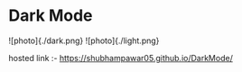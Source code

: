 # Dark Mode
![photo]{./dark.png}
![photo]{./light.png}


hosted link :- https://shubhampawar05.github.io/DarkMode/
